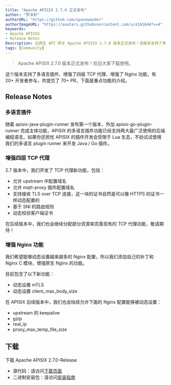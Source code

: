 ```yaml
---
title: "Apache APISIX 2.7.0 正式发布"
author: "罗泽轩"
authorURL: "https://github.com/spacewander"
authorImageURL: "https://avatars.githubusercontent.com/u/4161644?v=4"
keywords:
- Apache APISIX
- Release Notes
Description: 云原生 API 网关 Apache APISIX 2.7.0 版本正式发布！该版本支持了多语言插件、增强了四层 TCP 代理以及 NGINX 功能。
tags: [Community]
---
```


> Apache APISIX 2.7.0 版本正式发布！欢迎大家下载使用。
<!--truncate-->

这个版本支持了多语言插件、增强了四层 TCP 代理、增强了 Nginx 功能，有 20+ 开发者参与，共提交了 70+ PR，下面是重点功能的介绍。

## Release Notes

### 多语言插件

随着 apisix-java-plugin-runner 发布第一个版本，外加 apisix-go-plugin-runner 完成主体功能，APISIX 的多语言插件功能已经支持两大最广泛使用的后端编程语言。如果你还担忧 APISIX 的插件开发会受限于 Lua 生态，不妨试试使用我们的多语言 plugin runner 来开发 Java / Go 插件。

### 增强四层 TCP 代理

2.7 版本中，我们开发了 TCP 代理新功能，包括：

* 允许 upstream 中配置域名
* 允许 mqtt-proxy 插件配置域名
* 支持接收 TLS over TCP 连接，这一块的证书自然是可以像 HTTPS 的证书一样动态配置的
* 基于 SNI 的路由规则
* 动态校验客户端证书

在后续版本中，我们也会继续分配部分资源来完善现有的 TCP 代理功能，敬请期待！

### 增强 Nginx 功能

我们希望能够动态设置越来越多的 Nginx 配置，所以我们添加自己的补丁和 Nginx C 模块，增强原生 Nginx 的功能。

目前包含了以下新功能：

* 动态设置 mTLS
* 动态设置 client_max_body_size

在 APISIX 后续版本中，我们也会陆续允许下面的 Nginx 配置能够被动态设置：

* upstream 的 keepalive
* gzip
* real_ip
* proxy_max_temp_file_size

## 下载

下载 Apache APISIX 2.7.0-Release

* 源代码：请访问[下载页面](https://apisix.apache.org/downloads/)
* 二进制安装包：请访问[安装指南](https://apisix.apache.org/zh/docs/apisix/how-to-build/)
